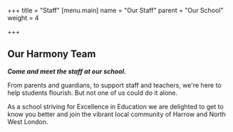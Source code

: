 +++
title = "Staff"
[menu.main]
name = "Our Staff"
parent = "Our School"
weight = 4

+++
## Our Harmony Team

**_Come and meet the staff at our school._**

From parents and guardians, to support staff and teachers, we're here to help students flourish. But not one of us could do it alone.

As a school striving for Excellence in Education we are delighted to get to know you better and join the vibrant local community of Harrow and North West London.
